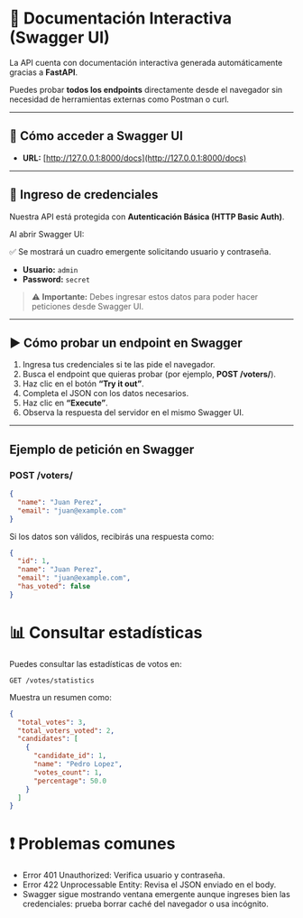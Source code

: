 # 📑 Documentación Interactiva (Swagger UI)

La API cuenta con documentación interactiva generada automáticamente gracias a **FastAPI**.

Puedes probar **todos los endpoints** directamente desde el navegador sin necesidad de herramientas externas como Postman o curl.

---

## 🔗 Cómo acceder a Swagger UI

- **URL:** [http://127.0.0.1:8000/docs](http://127.0.0.1:8000/docs)

---

## 🚪 Ingreso de credenciales

Nuestra API está protegida con **Autenticación Básica (HTTP Basic Auth)**.

Al abrir Swagger UI:

✅ Se mostrará un cuadro emergente solicitando usuario y contraseña.

- **Usuario:** `admin`
- **Password:** `secret`

> ⚠ **Importante:** Debes ingresar estos datos para poder hacer peticiones desde Swagger UI.

---

## ▶ Cómo probar un endpoint en Swagger

1. Ingresa tus credenciales si te las pide el navegador.
2. Busca el endpoint que quieras probar (por ejemplo, **POST /voters/**).
3. Haz clic en el botón **“Try it out”**.
4. Completa el JSON con los datos necesarios.
5. Haz clic en **“Execute”**.
6. Observa la respuesta del servidor en el mismo Swagger UI.

---

## Ejemplo de petición en Swagger

### **POST /voters/**

```json
{
  "name": "Juan Perez",
  "email": "juan@example.com"
}
```

Si los datos son válidos, recibirás una respuesta como:

```json
{
  "id": 1,
  "name": "Juan Perez",
  "email": "juan@example.com",
  "has_voted": false
}
```

# 📊 Consultar estadísticas
Puedes consultar las estadísticas de votos en:

```pgsql
GET /votes/statistics
```
Muestra un resumen como:

```json
{
  "total_votes": 3,
  "total_voters_voted": 2,
  "candidates": [
    {
      "candidate_id": 1,
      "name": "Pedro Lopez",
      "votes_count": 1,
      "percentage": 50.0
    }
  ]
}
```

# ❗ Problemas comunes

- Error 401 Unauthorized: Verifica usuario y contraseña.
- Error 422 Unprocessable Entity: Revisa el JSON enviado en el body.
- Swagger sigue mostrando ventana emergente aunque ingreses bien las credenciales: prueba borrar caché del navegador o usa incógnito.